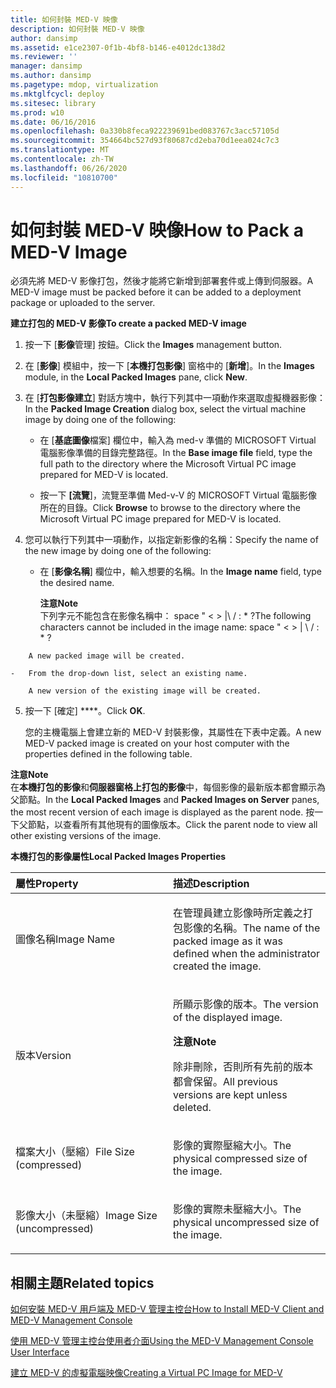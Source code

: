 ```yaml
---
title: 如何封裝 MED-V 映像
description: 如何封裝 MED-V 映像
author: dansimp
ms.assetid: e1ce2307-0f1b-4bf8-b146-e4012dc138d2
ms.reviewer: ''
manager: dansimp
ms.author: dansimp
ms.pagetype: mdop, virtualization
ms.mktglfcycl: deploy
ms.sitesec: library
ms.prod: w10
ms.date: 06/16/2016
ms.openlocfilehash: 0a330b8feca922239691bed083767c3acc57105d
ms.sourcegitcommit: 354664bc527d93f80687cd2eba70d1eea024c7c3
ms.translationtype: MT
ms.contentlocale: zh-TW
ms.lasthandoff: 06/26/2020
ms.locfileid: "10810700"
---
```

# <span data-ttu-id="b1139-103">如何封裝 MED-V 映像</span><span class="sxs-lookup"><span data-stu-id="b1139-103">How to Pack a MED-V Image</span></span>


<span data-ttu-id="b1139-104">必須先將 MED-V 影像打包，然後才能將它新增到部署套件或上傳到伺服器。</span><span class="sxs-lookup"><span data-stu-id="b1139-104">A MED-V image must be packed before it can be added to a deployment package or uploaded to the server.</span></span>

**<span data-ttu-id="b1139-105">建立打包的 MED-V 影像</span><span class="sxs-lookup"><span data-stu-id="b1139-105">To create a packed MED-V image</span></span>**

1.  <span data-ttu-id="b1139-106">按一下 [**影像**管理] 按鈕。</span><span class="sxs-lookup"><span data-stu-id="b1139-106">Click the **Images** management button.</span></span>

2.  <span data-ttu-id="b1139-107">在 [**影像**] 模組中，按一下 [**本機打包影像**] 窗格中的 [**新增**]。</span><span class="sxs-lookup"><span data-stu-id="b1139-107">In the **Images** module, in the **Local Packed Images** pane, click **New**.</span></span>

3.  <span data-ttu-id="b1139-108">在 [**打包影像建立**] 對話方塊中，執行下列其中一項動作來選取虛擬機器影像：</span><span class="sxs-lookup"><span data-stu-id="b1139-108">In the **Packed Image Creation** dialog box, select the virtual machine image by doing one of the following:</span></span>

    -   <span data-ttu-id="b1139-109">在 [**基底圖像**檔案] 欄位中，輸入為 med-v 準備的 MICROSOFT Virtual 電腦影像準備的目錄完整路徑。</span><span class="sxs-lookup"><span data-stu-id="b1139-109">In the **Base image file** field, type the full path to the directory where the Microsoft Virtual PC image prepared for MED-V is located.</span></span>

    -   <span data-ttu-id="b1139-110">按一下 **[流覽**]，流覽至準備 Med-v-V 的 MICROSOFT Virtual 電腦影像所在的目錄。</span><span class="sxs-lookup"><span data-stu-id="b1139-110">Click **Browse** to browse to the directory where the Microsoft Virtual PC image prepared for MED-V is located.</span></span>

4.  <span data-ttu-id="b1139-111">您可以執行下列其中一項動作，以指定新影像的名稱：</span><span class="sxs-lookup"><span data-stu-id="b1139-111">Specify the name of the new image by doing one of the following:</span></span>

    -   <span data-ttu-id="b1139-112">在 [**影像名稱**] 欄位中，輸入想要的名稱。</span><span class="sxs-lookup"><span data-stu-id="b1139-112">In the **Image name** field, type the desired name.</span></span>

        **<span data-ttu-id="b1139-113">注意</span><span class="sxs-lookup"><span data-stu-id="b1139-113">Note</span></span>**  
        <span data-ttu-id="b1139-114">下列字元不能包含在影像名稱中： space " &lt; &gt; |\\ / : \* ?</span><span class="sxs-lookup"><span data-stu-id="b1139-114">The following characters cannot be included in the image name: space " &lt; &gt; | \\ / : \* ?</span></span>



~~~
    A new packed image will be created.

-   From the drop-down list, select an existing name.

    A new version of the existing image will be created.
~~~

5. <span data-ttu-id="b1139-115">按一下 \[確定\] \*\*\*\*。</span><span class="sxs-lookup"><span data-stu-id="b1139-115">Click **OK**.</span></span>

   <span data-ttu-id="b1139-116">您的主機電腦上會建立新的 MED-V 封裝影像，其屬性在下表中定義。</span><span class="sxs-lookup"><span data-stu-id="b1139-116">A new MED-V packed image is created on your host computer with the properties defined in the following table.</span></span>

**<span data-ttu-id="b1139-117">注意</span><span class="sxs-lookup"><span data-stu-id="b1139-117">Note</span></span>**  
<span data-ttu-id="b1139-118">在**本機打包的影像**和**伺服器窗格上打包的影像**中，每個影像的最新版本都會顯示為父節點。</span><span class="sxs-lookup"><span data-stu-id="b1139-118">In the **Local Packed Images** and **Packed Images on Server** panes, the most recent version of each image is displayed as the parent node.</span></span> <span data-ttu-id="b1139-119">按一下父節點，以查看所有其他現有的圖像版本。</span><span class="sxs-lookup"><span data-stu-id="b1139-119">Click the parent node to view all other existing versions of the image.</span></span>



**<span data-ttu-id="b1139-120">本機打包的影像屬性</span><span class="sxs-lookup"><span data-stu-id="b1139-120">Local Packed Images Properties</span></span>**

<table>
<colgroup>
<col width="50%" />
<col width="50%" />
</colgroup>
<thead>
<tr class="header">
<th align="left"><span data-ttu-id="b1139-121">屬性</span><span class="sxs-lookup"><span data-stu-id="b1139-121">Property</span></span></th>
<th align="left"><span data-ttu-id="b1139-122">描述</span><span class="sxs-lookup"><span data-stu-id="b1139-122">Description</span></span></th>
</tr>
</thead>
<tbody>
<tr class="odd">
<td align="left"><p><span data-ttu-id="b1139-123">圖像名稱</span><span class="sxs-lookup"><span data-stu-id="b1139-123">Image Name</span></span></p></td>
<td align="left"><p><span data-ttu-id="b1139-124">在管理員建立影像時所定義之打包影像的名稱。</span><span class="sxs-lookup"><span data-stu-id="b1139-124">The name of the packed image as it was defined when the administrator created the image.</span></span></p></td>
</tr>
<tr class="even">
<td align="left"><p><span data-ttu-id="b1139-125">版本</span><span class="sxs-lookup"><span data-stu-id="b1139-125">Version</span></span></p></td>
<td align="left"><p><span data-ttu-id="b1139-126">所顯示影像的版本。</span><span class="sxs-lookup"><span data-stu-id="b1139-126">The version of the displayed image.</span></span></p>
<div class="alert">
<strong><span data-ttu-id="b1139-127">注意</span><span class="sxs-lookup"><span data-stu-id="b1139-127">Note</span></span></strong><br/><p><span data-ttu-id="b1139-128">除非刪除，否則所有先前的版本都會保留。</span><span class="sxs-lookup"><span data-stu-id="b1139-128">All previous versions are kept unless deleted.</span></span></p>
</div>
<div>

</div></td>
</tr>
<tr class="odd">
<td align="left"><p><span data-ttu-id="b1139-129">檔案大小（壓縮）</span><span class="sxs-lookup"><span data-stu-id="b1139-129">File Size (compressed)</span></span></p></td>
<td align="left"><p><span data-ttu-id="b1139-130">影像的實際壓縮大小。</span><span class="sxs-lookup"><span data-stu-id="b1139-130">The physical compressed size of the image.</span></span></p></td>
</tr>
<tr class="even">
<td align="left"><p><span data-ttu-id="b1139-131">影像大小（未壓縮）</span><span class="sxs-lookup"><span data-stu-id="b1139-131">Image Size (uncompressed)</span></span></p></td>
<td align="left"><p><span data-ttu-id="b1139-132">影像的實際未壓縮大小。</span><span class="sxs-lookup"><span data-stu-id="b1139-132">The physical uncompressed size of the image.</span></span></p></td>
</tr>
</tbody>
</table>



## <span data-ttu-id="b1139-133">相關主題</span><span class="sxs-lookup"><span data-stu-id="b1139-133">Related topics</span></span>


[<span data-ttu-id="b1139-134">如何安裝 MED-V 用戶端及 MED-V 管理主控台</span><span class="sxs-lookup"><span data-stu-id="b1139-134">How to Install MED-V Client and MED-V Management Console</span></span>](how-to-install-med-v-client-and-med-v-management-console.md)

[<span data-ttu-id="b1139-135">使用 MED-V 管理主控台使用者介面</span><span class="sxs-lookup"><span data-stu-id="b1139-135">Using the MED-V Management Console User Interface</span></span>](using-the-med-v-management-console-user-interface.md)

[<span data-ttu-id="b1139-136">建立 MED-V 的虛擬電腦映像</span><span class="sxs-lookup"><span data-stu-id="b1139-136">Creating a Virtual PC Image for MED-V</span></span>](creating-a-virtual-pc-image-for-med-v.md)









